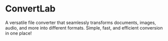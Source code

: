 # ConvertLab
A versatile file converter that seamlessly transforms documents, images, audio, and more into different formats. Simple, fast, and efficient conversion in one place!
